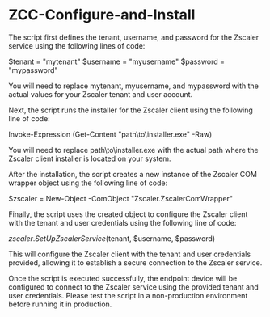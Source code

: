 # ZCC-Configure-and-Install

The script first defines the tenant, username, and password for the Zscaler service using the following lines of code:

$tenant = "mytenant"
$username = "myusername"
$password = "mypassword"

You will need to replace mytenant, myusername, and mypassword with the actual values for your Zscaler tenant and user account.

Next, the script runs the installer for the Zscaler client using the following line of code:

Invoke-Expression (Get-Content "path\to\installer.exe" -Raw)

You will need to replace path\to\installer.exe with the actual path where the Zscaler client installer is located on your system.

After the installation, the script creates a new instance of the Zscaler COM wrapper object using the following line of code:

$zscaler = New-Object -ComObject "Zscaler.ZscalerComWrapper"

Finally, the script uses the created object to configure the Zscaler client with the tenant and user credentials using the following line of code:

$zscaler.SetUpZscalerService($tenant, $username, $password)

This will configure the Zscaler client with the tenant and user credentials provided, allowing it to establish a secure connection to the Zscaler service.

Once the script is executed successfully, the endpoint device will be configured to connect to the Zscaler service using the provided tenant and user credentials.
Please test the script in a non-production environment before running it in production.
